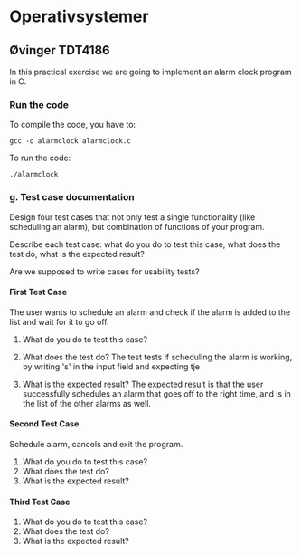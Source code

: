 # Operativsystemer

## Øvinger TDT4186

In this practical exercise we are going to implement an alarm clock program in C.

### Run the code

To compile the code, you have to:

```
gcc -o alarmclock alarmclock.c
```

To run the code:

```
./alarmclock
```

### g. Test case documentation

Design four test cases that not only test a single functionality (like scheduling an alarm), but combination of functions of your program.

Describe each test case: what do you do to test this case, what does the test do, what is the expected result?

Are we supposed to write cases for usability tests?

#### First Test Case

The user wants to schedule an alarm and check if the alarm is added to the list and wait for it to go off.

1. What do you do to test this case?

2. What does the test do?
   The test tests if scheduling the alarm is working, by writing 's' in the input field and expecting tje

3. What is the expected result?
   The expected result is that the user successfully schedules an alarm that goes off to the right time, and is in the list of the other alarms as well.

#### Second Test Case

Schedule alarm, cancels and exit the program.

1. What do you do to test this case?
2. What does the test do?
3. What is the expected result?

#### Third Test Case

1. What do you do to test this case?
2. What does the test do?
3. What is the expected result?
